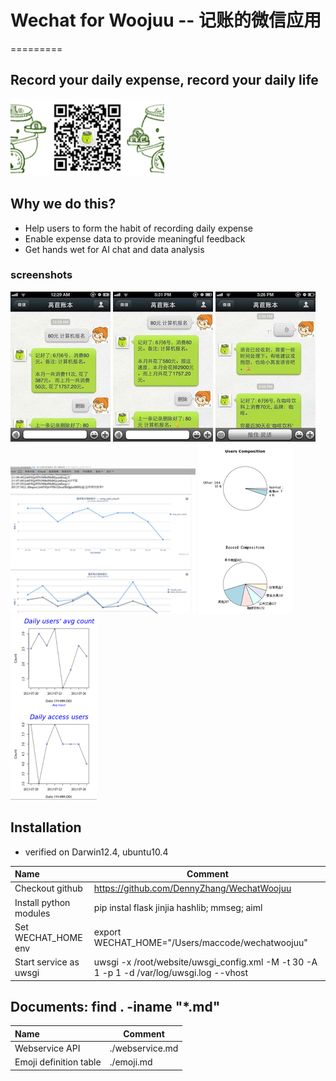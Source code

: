 # Wechat for Woojuu -- 记账的微信应用
=========
## Record your daily expense, record your daily life

  ![](misc/qrcode-banner.png)

## Why we do this?
- Help users to form the habit of recording daily expense
- Enable expense data to provide meaningful feedback
- Get hands wet for AI chat and data analysis

### screenshots
  ![](misc/comparision.jpg)  ![](misc/prediction.jpg) ![](misc/voiceinput.jpg)
  ![](misc/highchart.png)  ![](misc/R2.png)  ![](misc/R1.png)

## Installation

- verified on Darwin12.4, ubuntu10.4

| Name                                   | Comment                                                    |
|:----------------------------------------|------------------------------------------------------------|
| Checkout github                        | https://github.com/DennyZhang/WechatWoojuu                     |
| Install python modules                 | pip instal flask jinjia hashlib; mmseg; aiml                           |
| Set WECHAT_HOME env                    | export WECHAT_HOME="/Users/maccode/wechatwoojuu" |
| Start service as uwsgi                 | uwsgi -x /root/website/uwsgi_config.xml -M -t 30 -A 1 -p 1 -d /var/log/uwsgi.log --vhost |

## Documents: find . -iname "*.md"
| Name                                   | Comment                    |
|:----------------------------------------|---------------------------|
| Webservice API                         |      ./webservice.md       |  
| Emoji definition table                 |      ./emoji.md            |
